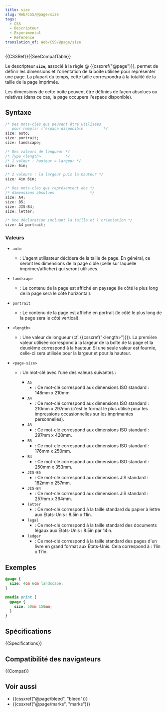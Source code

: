 ```yaml
---
title: size
slug: Web/CSS/@page/size
tags:
  - CSS
  - Descripteur
  - Experimental
  - Reference
translation_of: Web/CSS/@page/size
---
```


{{CSSRef}}{{SeeCompatTable}}

Le descripteur **`size`**, associé à la règle @ {{cssxref("@page")}}, permet de définir les dimensions et l'orientation de la boîte utilisée pour représenter une page. La plupart du temps, cette taille correspondra à la totalité de la taille de la page imprimée.

Les dimensions de cette boîte peuvent être définies de façon absolues ou relatives (dans ce cas, la page occupera l'espace disponible).

## Syntaxe

```css
/* Des mots-clés qui peuvent être utilisées
   pour remplir l'espace disponible         */
size: auto;
size: portrait;
size: landscape;

/* Des valeurs de longueur */
/* Type <length>           */
/* 1 valeur : hauteur = largeur */
size: 6in;

/* 2 valeurs : la largeur puis la hauteur */
size: 4in 6in;

/* Des mots-clés qui représentent des */
/* dimensions absolues                */
size: A4;
size: B5;
size: JIS-B4;
size: letter;

/* Une déclaration incluant la taille et l'orientation */
size: A4 portrait;
```

### Valeurs

- `auto`
  - : L'agent utilisateur décidera de la taille de page. En général, ce seront les dimensions de la page cible (celle sur laquelle imprimer/afficher) qui seront utilisées.
- `landscape`
  - : Le contenu de la page est affiché en paysage (le côté le plus long de la page sera le côté horizontal).
- `portrait`
  - : Le contenu de la page est affiché en portrait (le côté le plus long de la page sera le côté vertical).
- `<length>`
  - : Une valeur de longueur (cf. {{cssxref("&lt;length&gt;")}}). La première valeur utilisée correspond à la largeur de la boîte de la page et la deuxième correspond à la hauteur. Si une seule valeur est fournie, celle-ci sera utilisée pour la largeur et pour la hauteur.
- `<page-size>`

  - : Un mot-clé avec l'une des valeurs suivantes :

    - `A5`
      - : Ce mot-clé correspond aux dimensions ISO standard : 148mm x 210mm.
    - `A4`
      - : Ce mot-clé correspond aux dimensions ISO standard : 210mm x 297mm (c'est le format le plus utilisé pour les impressions occasionnelles sur les imprimantes personnelles).
    - `A3`
      - : Ce mot-clé correspond aux dimensions ISO standard : 297mm x 420mm.
    - `B5`
      - : Ce mot-clé correspond aux dimensions ISO standard : 176mm x 250mm.
    - `B4`
      - : Ce mot-clé correspond aux dimensions ISO standard : 250mm x 353mm.
    - `JIS-B5`
      - : Ce mot-clé correspond aux dimensions JIS standard : 182mm x 257mm.
    - `JIS-B4`
      - : Ce mot-clé correspond aux dimensions JIS standard : 257mm x 364mm.
    - `letter`
      - : Ce mot-clé correspond à la taille standard du papier à lettre aux États-Unis : 8.5in x 11in.
    - `legal`
      - : Ce mot-clé correspond à la taille standard des documents légaux aux États-Unis : 8.5in par 14in.
    - `ledger`
      - : Ce mot-clé correspond à la taille standard des pages d'un livre en grand format aux États-Unis. Cela correspond à : 11in x 17in.

## Exemples

```css
@page {
  size: 4cm 6cm landscape;
}
```

```css
@media print {
  @page {
    size: 50mm 150mm;
  }
}
```

## Spécifications

{{Specifications}}

## Compatibilité des navigateurs

{{Compat}}

## Voir aussi

- {{cssxref("@page/bleed", "bleed")}}
- {{cssxref("@page/marks", "marks")}}
